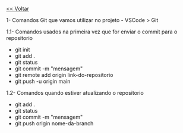 <a href="/README.md"><< Voltar</a>
<br>

1- Comandos Git que vamos utilizar no projeto - VSCode > Git

1.1- Comandos usados na primeira vez que for enviar o commit para o repositorio
- git init
- git add .
- git status
- git commit -m "mensagem"
- git remote add origin link-do-repositorio
- git push -u origin main

1.2- Comandos quando estiver atualizando o repositorio
- git add .
- git status
- git commit -m "mensagem"
- git push origin nome-da-branch